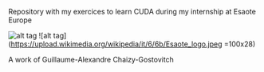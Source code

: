 Repository with my exercices to learn CUDA during my internship at Esaote Europe
                                                                                                                                                                                                         
![alt tag](http://www.nvidia.fr/content/includes/redesign2010/images/redesign10/nvidia_logo.png) 
![alt tag](https://upload.wikimedia.org/wikipedia/it/6/6b/Esaote_logo.jpeg  =100x28)

A work of Guillaume-Alexandre Chaizy-Gostovitch
